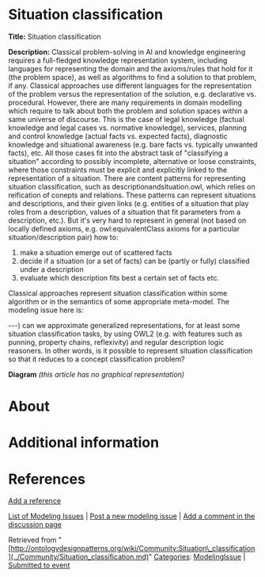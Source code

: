 #  Situation classification


__Title:__ Situation classification


__Description:__ Classical problem-solving in AI and knowledge engineering requires a full-fledged knowledge representation system, including languages for representing the domain and the axioms/rules that hold for it (the problem space), as well as algorithms to find a solution to that problem, if any. Classical approaches use different languages for the representation of the problem versus the representation of the solution, e.g. declarative vs. procedural.
However, there are many requirements in domain modelling which require to talk about both the problem and solution spaces within a same universe of discourse. This is the case of legal knowledge (factual knowledge and legal cases vs. normative knowledge), services, planning and control knowledge (actual facts vs. expected facts), diagnostic knowledge and situational awareness (e.g. bare facts vs. typically unwanted facts), etc. All those cases fit into the abstract task of "classifying a situation" according to possibly incomplete, alternative or loose constraints, where those constraints must be explicit and explicitly linked to the representation of a situation.
There are content patterns for representing situation classification, such as descriptionandsituation.owl, which relies on reification of conepts and relations. These patterns can represent situations and descriptions, and their given links (e.g. entities of a situation that play roles from a description, values of a situation that fit parameters from a description, etc.). 
But it's very hard to represent in general (not based on locally defined axioms, e.g. owl:equivalentClass axioms for a particular situation/description pair) how to:


1) make a situation emerge out of scattered facts
2) decide if a situation (or a set of facts) can be (partly or fully) classified under a description
3) evaluate which description fits best a certain set of facts
etc.


Classical approaches represent situation classification within some algorithm or in the semantics of some appropriate meta-model. The modeling issue here is: 


---) can we approximate generalized representations, for at least some situation classification tasks, by using OWL2 (e.g. with features such as punning, property chains, reflexivity) and regular description logic reasoners. In other words, is it possible to represent situation classification so that it reduces to a concept classification problem? 


__Diagram__
_(this article has no graphical representation)_



#  About


  




#  Additional information


#  References


[Add a reference](index.php@title=Odp%253AAdd_reference&subject=Community%253ASituation+classification.html "http://ontologydesignpatterns.org/wiki/index.php?title=Odp:Add_reference&subject=Community%3ASituation+classification")


  




 [List of Modeling Issues](../Community/Main.md "Community:Main") | [Post a new modeling issue](../Community/PostModelingIssue.md "Community:PostModelingIssue") | [Add a comment in the discussion page](index.php@title=Odp%253AAdd_comment&target=Community_talk%253ASituation_classification.html#New_comment "http://ontologydesignpatterns.org/wiki/index.php?title=Odp:Add_comment&target=Community_talk:Situation_classification#New_comment")


Retrieved from "[http://ontologydesignpatterns.org/wiki/Community:Situation\_classification](../Community/Situation_classification.md)"
 [Categories](http://ontologydesignpatterns.org/wiki/Special:Categories "Special:Categories"): [ModelingIssue](../Category/ModelingIssue.md "Category:ModelingIssue") | [Submitted to event](../Category/Submitted_to_event.md "Category:Submitted to event")
